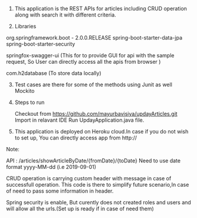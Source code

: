 1) This application is the REST APIs for articles including CRUD operation along with search it with different criteria.

2) Libraries

org.springframework.boot - 2.0.0.RELEASE
spring-boot-starter-data-jpa
spring-boot-starter-security

springfox-swagger-ui  (This for to provide GUI for api with the sample request, So User can directly access all the apis from browser )

com.h2database (To store data locally)

3) Test cases are there for some of the methods using Junit as well Mockito

4) Steps to run

	Checkout from https://github.com/mayurbavisiya/updayArticles.git
	Import in relavant IDE
	Run UpdayApplication.java file.
	
5) This application is deployed on Heroku cloud.In case if you do not wish to set up, You can directly access app from http:// 
 

Note:

API : /articles/showArticleByDate/{fromDate}/{toDate}
Need to use date format yyyy-MM-dd (i.e 2019-09-01)

CRUD operation is carrying custom header with message in case of successfull operation. This code is there to simplify future scenario,In case of need to pass some information in header.

Spring security is enable, But curently does not created roles and users and will allow all the urls.(Set up is ready if in case of need them)


